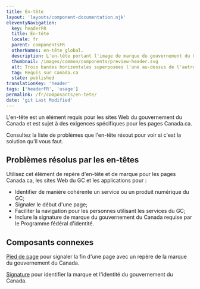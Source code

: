 ```yaml
---
title: En-tête
layout: 'layouts/component-documentation.njk'
eleventyNavigation:
  key: headerFR
  title: En-tête
  locale: fr
  parent: componentsFR
  otherNames: en-tête global.
  description: L'en-tête portant l'image de marque du gouvernement du Canada.
  thumbnail: /images/common/components/preview-header.svg
  alt: Trois bandes horizontales superposées l'une au-dessus de l'autre. La première est une bande grise avec trois petits cercles à gauche et représente la barre du navigateur. La deuxième est une bande bleu foncé avec une épaisse ligne pâle représentant la bannière de phase. La troisième est une bande blanche affichant le drapeau du Canada ainsi que deux épaisses lignes grises superposées représentant du texte.
  tag: Requis sur Canada.ca
  state: published
translationKey: 'header'
tags: ['headerFR', 'usage']
permalink: /fr/composants/en-tete/
date: 'git Last Modified'
---
```


L'en-tête est un élément requis pour les sites Web du gouvernement du Canada et est sujet à des exigences spécifiques pour les pages Canada.ca.

Consultez la liste de problèmes que l'en-tête résout pour voir si c'est la solution qu'il vous faut.

## Problèmes résolus par les en-têtes

Utilisez cet élément de repère d'en-tête et de marque pour les pages Canada.ca, les sites Web du GC et les applications pour :

- Identifier de manière cohérente un service ou un produit numérique du GC;
- Signaler le début d'une page;  
- Faciliter la navigation pour les personnes utilisant les services du GC;
- Inclure la signature de marque du gouvernement du Canada requise par le Programme fédéral d'identité.

<article class="bg-full-width bg-primary text-light pt-600 pb-300 my-600">
  <h2 class="mt-0">Composants connexes</h2>

<a href="{{ links.footer }}" class="link-light">Pied de page</a> pour signaler la fin d'une page avec un repère de la marque du gouvernement du Canada.

<a href="{{ links.signature }}" class="link-light">Signature</a> pour identifier la marque et l'identité du gouvernement du Canada.

</article>
